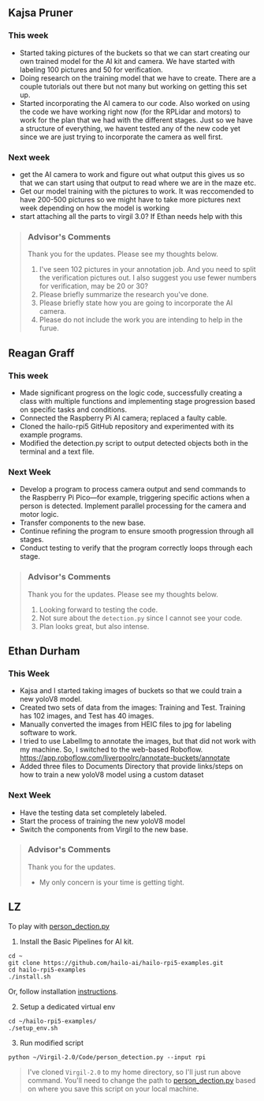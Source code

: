 ## Kajsa Pruner

### This week

- Started taking pictures of the buckets so that we can start creating our own trained model for the AI kit and camera. We have started with labeling 100 pictures and 50 for verification.
- Doing research on the training model that we have to create. There are a couple tutorials out there but not many but working on getting this set up.
- Started incorporating the AI camera to our code. Also worked on using the code we have working right now (for the RPLidar and motors) to work for the plan that we had with the different stages. Just so we have a structure of everything, we havent tested any of the new code yet since we are just trying to incorporate the camera as well first.

### Next week

- get the AI camera to work and figure out what output this gives us so that we can start using that output to read where we are in the maze etc.
- Get our model training with the pictures to work. It was reccomended to have 200-500 pictures so we might have to take more pictures next week depending on how the model is working
- start attaching all the parts to virgil 3.0? If Ethan needs help with this

> ### Advisor's Comments
> Thank you for the updates. Please see my thoughts below.
> 1. I've seen 102 pictures in your annotation job. And you need to split the verification pictures out. I also suggest you use fewer numbers for verification, may be 20 or 30?
> 2. Please briefly summarize the research you've done.
> 3. Please briefly state how you are going to incorporate the AI camera.
> 4. Please do not include the work you are intending to help in the furue.

## Reagan Graff

### This week

- Made significant progress on the logic code, successfully creating a class with multiple functions and implementing stage progression based on specific tasks and conditions.
- Connected the Raspberry Pi AI camera; replaced a faulty cable.
- Cloned the hailo-rpi5 GitHub repository and experimented with its example programs.
- Modified the detection.py script to output detected objects both in the terminal and a text file.

### Next Week

- Develop a program to process camera output and send commands to the Raspberry Pi Pico—for example, triggering specific actions when a person is detected. Implement parallel processing for the camera and motor logic.
- Transfer components to the new base.
- Continue refining the program to ensure smooth progression through all stages.
- Conduct testing to verify that the program correctly loops through each stage.

> ### Advisor's Comments
> Thank you for the updates. Please see my thoughts below.
> 1. Looking forward to testing the code. 
> 2. Not sure about the `detection.py` since I cannot see your code.
> 3. Plan looks great, but also intense.

## Ethan Durham

### This Week

- Kajsa and I started taking images of buckets so that we could train a new yoloV8 model.
- Created two sets of data from the images: Training and Test. Training has 102 images, and Test has 40 images.
- Manually converted the images from HEIC files to jpg for labeling software to work.
- I tried to use LabelImg to annotate the images, but that did not work with my machine. So, I switched to the web-based Roboflow. <https://app.roboflow.com/liverpoolrc/annotate-buckets/annotate>
- Added three files to Documents Directory that provide links/steps on how to train a new yoloV8 model using a custom dataset

### Next Week

- Have the testing data set completely labeled.
- Start the process of training the new yoloV8 model
- Switch the components from Virgil to the new base.

> ### Advisor's Comments
> Thank you for the updates. 
> - My only concern is your time is getting tight.


## LZ

To play with [person_dection.py](Code/person_dection.py)

1. Install the Basic Pipelines for AI kit.

```console
cd ~
git clone https://github.com/hailo-ai/hailo-rpi5-examples.git
cd hailo-rpi5-examples
./install.sh
```

Or, follow installation [instructions](https://github.com/hailo-ai/hailo-rpi5-examples?tab=readme-ov-file#installation).

2. Setup a dedicated virtual env

```console
cd ~/hailo-rpi5-examples/
./setup_env.sh
```

3. Run modified script

```console
python ~/Virgil-2.0/Code/person_detection.py --input rpi
```

> I've cloned `Virgil-2.0` to my home directory, so I'll just run above command.
You'll need to change the path to [person_dection.py](Code/person_dection.py) based on where you save this script on your local machine.
